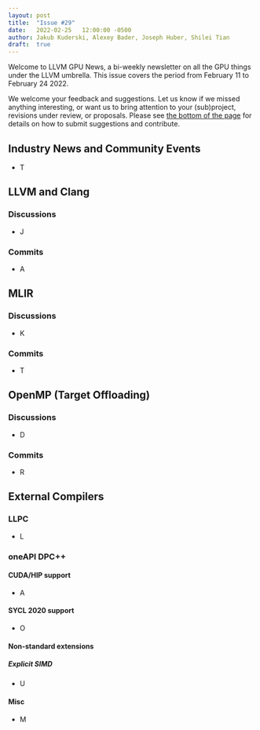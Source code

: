 ```yaml
---
layout: post
title:  "Issue #29"
date:   2022-02-25   12:00:00 -0500
author: Jakub Kuderski, Alexey Bader, Joseph Huber, Shilei Tian
draft:  true
---
```


Welcome to LLVM GPU News, a bi-weekly newsletter on all the GPU things under the LLVM umbrella.
This issue covers the period from February 11 to February 24 2022.

We welcome your feedback and suggestions. Let us know if we missed anything interesting, or want us to bring attention to your (sub)project, revisions under review, or proposals. Please see [the bottom of the page](https://llvm-gpu-news.github.io/about/) for details on how to submit suggestions and contribute.


## Industry News and Community Events

*  T


##  LLVM and Clang

### Discussions

*  J

### Commits

*  A


## MLIR

### Discussions

*  K

### Commits

*  T


## OpenMP (Target Offloading)

### Discussions

*  D

### Commits

*  R


## External Compilers

### LLPC

*  L

### oneAPI DPC++

#### CUDA/HIP support

*  A

#### SYCL 2020 support

*  O

#### Non-standard extensions

##### Explicit SIMD

*  U

#### Misc

*  M
